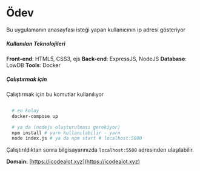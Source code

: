 # Ödev

Bu uygulamanın anasayfası isteği yapan kullanıcının ip adresi gösteriyor

##### Kullanılan Teknolojileri

**Front-end**: HTML5, CSS3, ejs
**Back-end**: ExpressJS, NodeJS
**Database**: LowDB
**Tools**: Docker

##### Çalıştırmak için

Çalıştırmak için bu komutlar kullanılıyor

```bash

  # en kolay
  docker-compose up

  # ya da (nodejs oluşturulması gerekiyor)
  npm install # yarn kullanılabilir - yarn
  node index.js # ya da npm start # localhost:5000

```

Çalıştırıldıktan sonra bilgisayarınızda `localhost:5500` adresinden ulaşılabilir.

**Domain:** [https://icodealot.xyz](https://icodealot.xyz)
